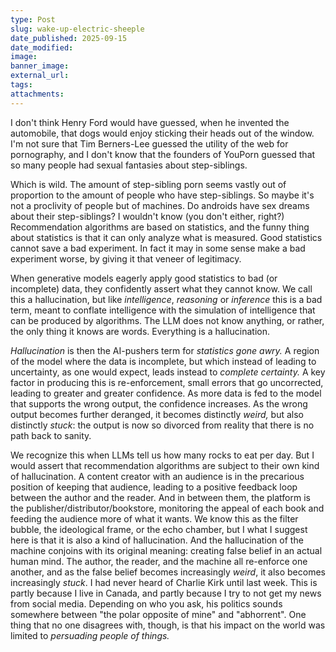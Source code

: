 ```yaml
---
type: Post
slug: wake-up-electric-sheeple
date_published: 2025-09-15
date_modified:
image:
banner_image:
external_url:
tags:
attachments:
---
```

I don't think Henry Ford would have guessed, when he invented the automobile, that dogs would enjoy sticking their heads out of the window. I'm not sure that Tim Berners-Lee guessed the utility of the web for pornography, and I don't know that the founders of YouPorn guessed that so many people had sexual fantasies about step-siblings.

Which is wild. The amount of step-sibling porn seems vastly out of proportion to the amount of people who have step-siblings. So maybe it's not a proclivity of people but of machines. Do androids have sex dreams about their step-siblings? I wouldn't know (you don't either, right?) Recommendation algorithms are based on statistics, and the funny thing about statistics is that it can only analyze what is measured. Good statistics cannot save a bad experiment. In fact it may in some sense make a bad experiment worse, by giving it that veneer of legitimacy.

When generative models eagerly apply good statistics to bad (or incomplete) data, they confidently assert what they cannot know. We call this a hallucination, but like *intelligence*, *reasoning* or *inference* this is a bad term, meant to conflate intelligence with the simulation of intelligence that can be produced by algorithms. The LLM does not know anything, or rather, the only thing it knows are words. Everything is a hallucination.

*Hallucination* is then the AI-pushers term for *statistics gone awry.* A region of the model where the data is incomplete, but which instead of leading to uncertainty, as one would expect, leads instead to *complete certainty.* A key factor in producing this is re-enforcement, small errors that go uncorrected, leading to greater and greater confidence. As more data is fed to the model that supports the wrong output, the confidence increases. As the wrong output becomes further deranged, it becomes distinctly *weird,* but also distinctly *stuck*: the output is now so divorced from reality that there is no path back to sanity.

We recognize this when LLMs tell us how many rocks to eat per day. But I would assert that recommendation algorithms are subject to their own kind of hallucination. A content creator with an audience is in the precarious position of keeping that audience, leading to a positive feedback loop between the author and the reader. And in between them, the platform is the publisher/distributor/bookstore, monitoring the appeal of each book and feeding the audience more of what it wants.
We know this as the filter bubble, the ideological frame, or the echo chamber, but I what I suggest here is that it is also a kind of hallucination. And the hallucination of the machine conjoins with its original meaning: creating false belief in an actual human mind. The author, the reader, and the machine all re-enforce one another, and as the false belief becomes increasingly *weird*, it also becomes increasingly *stuck*.
I had never heard of Charlie Kirk until last week. This is partly because I live in Canada, and partly because I try to not get my news from social media. Depending on who you ask, his politics sounds somewhere between "the polar opposite of mine" and "abhorrent". One thing that no one disagrees with, though, is that his impact on the world was limited to *persuading people of things.*